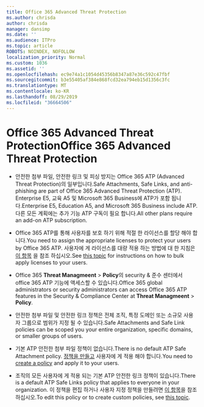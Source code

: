 ```yaml
---
title: Office 365 Advanced Threat Protection
ms.author: chrisda
author: chrisda
manager: dansimp
ms.date: ''
ms.audience: ITPro
ms.topic: article
ROBOTS: NOINDEX, NOFOLLOW
localization_priority: Normal
ms.custom: 1036
ms.assetid: ''
ms.openlocfilehash: ec9e74a1c1054d45356b8347a87e36c592c47fbf
ms.sourcegitcommit: b3e55405af384e868fcd32ea794eb15d1356c3fc
ms.translationtype: MT
ms.contentlocale: ko-KR
ms.lasthandoff: 08/29/2019
ms.locfileid: "36664506"
---
```

# <a name="office-365-advanced-threat-protection"></a><span data-ttu-id="c657e-102">Office 365 Advanced Threat Protection</span><span class="sxs-lookup"><span data-stu-id="c657e-102">Office 365 Advanced Threat Protection</span></span>

- <span data-ttu-id="c657e-103">안전한 첨부 파일, 안전한 링크 및 피싱 방지는 Office 365 ATP (Advanced Threat Protection)의 일부입니다.</span><span class="sxs-lookup"><span data-stu-id="c657e-103">Safe Attachments, Safe Links, and anti-phishing are part of Office 365 Advanced Threat Protection (ATP).</span></span> <span data-ttu-id="c657e-104">Enterprise E5, 교육 A5 및 Microsoft 365 Business에 ATP가 포함 됩니다.</span><span class="sxs-lookup"><span data-stu-id="c657e-104">Enterprise E5, Education A5, and Microsoft 365 Business include ATP.</span></span> <span data-ttu-id="c657e-105">다른 모든 계획에는 추가 기능 ATP 구독이 필요 합니다.</span><span class="sxs-lookup"><span data-stu-id="c657e-105">All other plans require an add-on ATP subscription.</span></span>

- <span data-ttu-id="c657e-106">Office 365 ATP를 통해 사용자를 보호 하기 위해 적절 한 라이선스를 할당 해야 합니다.</span><span class="sxs-lookup"><span data-stu-id="c657e-106">You need to assign the appropriate licenses to protect your users by Office 365 ATP.</span></span> <span data-ttu-id="c657e-107">사용자에 게 라이선스를 대량 적용 하는 방법에 대 한 지침은 [이 항목](https://docs.microsoft.com/office365/admin/subscriptions-and-billing/assign-licenses-to-users) 을 참조 하십시오.</span><span class="sxs-lookup"><span data-stu-id="c657e-107">See [this topic](https://docs.microsoft.com/office365/admin/subscriptions-and-billing/assign-licenses-to-users) for instructions on how to bulk apply licenses to your users.</span></span>

- <span data-ttu-id="c657e-108">Office 365 **Threat Managmeent** \> **Policy**의 security & 준수 센터에서 office 365 ATP 기능에 액세스할 수 있습니다.</span><span class="sxs-lookup"><span data-stu-id="c657e-108">Office 365 global administrators or security administrators can access Office 365 ATP features in the Security & Compliance Center at **Threat Managmeent** \> **Policy**.</span></span>

- <span data-ttu-id="c657e-109">안전한 첨부 파일 및 안전한 링크 정책은 전체 조직, 특정 도메인 또는 소규모 사용자 그룹으로 범위가 지정 될 수 있습니다.</span><span class="sxs-lookup"><span data-stu-id="c657e-109">Safe Attachments and Safe Link policies can be scoped you your entire organization, specific domains, or smaller groups of users.</span></span>

- <span data-ttu-id="c657e-110">기본 ATP 안전한 첨부 파일 정책이 없습니다.</span><span class="sxs-lookup"><span data-stu-id="c657e-110">There is no default ATP Safe Attachment policy.</span></span> <span data-ttu-id="c657e-111">[정책을 만들고](https://docs.microsoft.com/office365/securitycompliance/set-up-atp-safe-attachments-policies) 사용자에 게 적용 해야 합니다.</span><span class="sxs-lookup"><span data-stu-id="c657e-111">You need to [create a policy](https://docs.microsoft.com/office365/securitycompliance/set-up-atp-safe-attachments-policies) and apply it to your users.</span></span>

- <span data-ttu-id="c657e-112">조직의 모든 사용자에 게 적용 되는 기본 ATP 안전한 링크 정책이 있습니다.</span><span class="sxs-lookup"><span data-stu-id="c657e-112">There is a default ATP Safe Links policy that applies to everyone in your organization.</span></span> <span data-ttu-id="c657e-113">이 정책을 편집 하거나 사용자 지정 정책을 만들려면 [이 항목](https://docs.microsoft.com/office365/securitycompliance/set-up-atp-safe-links-policies)을 참조 하십시오.</span><span class="sxs-lookup"><span data-stu-id="c657e-113">To edit this policy or to create custom policies, see [this topic](https://docs.microsoft.com/office365/securitycompliance/set-up-atp-safe-links-policies).</span></span>

